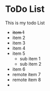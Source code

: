 # ToDo List

This is my todo List

- ~~item 1~~
- item 2
- item 3
- item 4
- item 5
    - sub item 1
    - sub item 2
- item 6
- remote item 7
- remote item 8
- 
